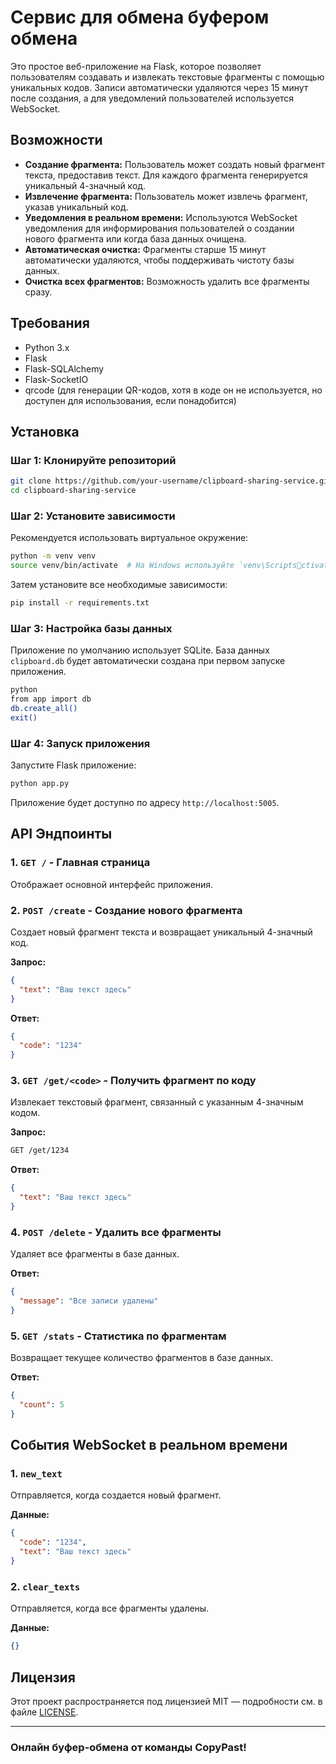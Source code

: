 
# Сервис для обмена буфером обмена

Это простое веб-приложение на Flask, которое позволяет пользователям создавать и извлекать текстовые фрагменты с помощью уникальных кодов. Записи автоматически удаляются через 15 минут после создания, а для уведомлений пользователей используется WebSocket.

## Возможности

- **Создание фрагмента:** Пользователь может создать новый фрагмент текста, предоставив текст. Для каждого фрагмента генерируется уникальный 4-значный код.
- **Извлечение фрагмента:** Пользователь может извлечь фрагмент, указав уникальный код.
- **Уведомления в реальном времени:** Используются WebSocket уведомления для информирования пользователей о создании нового фрагмента или когда база данных очищена.
- **Автоматическая очистка:** Фрагменты старше 15 минут автоматически удаляются, чтобы поддерживать чистоту базы данных.
- **Очистка всех фрагментов:** Возможность удалить все фрагменты сразу.

## Требования

- Python 3.x
- Flask
- Flask-SQLAlchemy
- Flask-SocketIO
- qrcode (для генерации QR-кодов, хотя в коде он не используется, но доступен для использования, если понадобится)

## Установка

### Шаг 1: Клонируйте репозиторий

```bash
git clone https://github.com/your-username/clipboard-sharing-service.git
cd clipboard-sharing-service
```

### Шаг 2: Установите зависимости

Рекомендуется использовать виртуальное окружение:

```bash
python -m venv venv
source venv/bin/activate  # На Windows используйте `venv\Scriptsctivate`
```

Затем установите все необходимые зависимости:

```bash
pip install -r requirements.txt
```

### Шаг 3: Настройка базы данных

Приложение по умолчанию использует SQLite. База данных `clipboard.db` будет автоматически создана при первом запуске приложения.

```bash
python
from app import db
db.create_all()
exit()
```

### Шаг 4: Запуск приложения

Запустите Flask приложение:

```bash
python app.py
```

Приложение будет доступно по адресу `http://localhost:5005`.

## API Эндпоинты

### 1. `GET /` - Главная страница

Отображает основной интерфейс приложения.

### 2. `POST /create` - Создание нового фрагмента

Создает новый фрагмент текста и возвращает уникальный 4-значный код.

**Запрос:**
```json
{
  "text": "Ваш текст здесь"
}
```

**Ответ:**
```json
{
  "code": "1234"
}
```

### 3. `GET /get/<code>` - Получить фрагмент по коду

Извлекает текстовый фрагмент, связанный с указанным 4-значным кодом.

**Запрос:**
```bash
GET /get/1234
```

**Ответ:**
```json
{
  "text": "Ваш текст здесь"
}
```

### 4. `POST /delete` - Удалить все фрагменты

Удаляет все фрагменты в базе данных.

**Ответ:**
```json
{
  "message": "Все записи удалены"
}
```

### 5. `GET /stats` - Статистика по фрагментам

Возвращает текущее количество фрагментов в базе данных.

**Ответ:**
```json
{
  "count": 5
}
```

## События WebSocket в реальном времени

### 1. `new_text`

Отправляется, когда создается новый фрагмент.

**Данные:**
```json
{
  "code": "1234",
  "text": "Ваш текст здесь"
}
```

### 2. `clear_texts`

Отправляется, когда все фрагменты удалены.

**Данные:**
```json
{}
```

## Лицензия

Этот проект распространяется под лицензией MIT — подробности см. в файле [LICENSE](LICENSE).

---
### Онлайн буфер-обмена от команды CopyPast!
